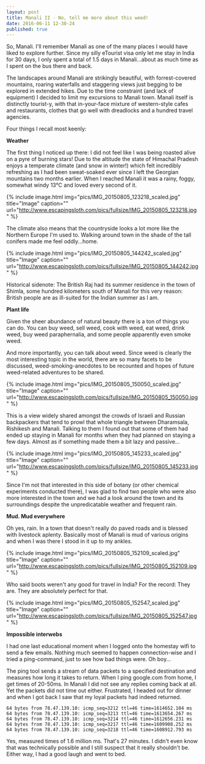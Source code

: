 ```yaml
---
layout: post
title: Manali II - No, tell me more about this weed!
date: 2016-06-11 12-30-24
published: true
---
```


So, Manali. I'll remember Manali as one of the many places I would have liked to explore further. Since my silly eTourist visa only let me stay in India for 30 days, I only spent a total of 1.5 days in Manali...about as much time as I spent on the bus there and back.

The landscapes around Manali are strikingly beautiful, with forrest-covered mountains, roaring waterfalls and staggering views just begging to be explored in extended hikes. Due to the time constraint (and lack of equipment) I decided to limit my excursions to Manali town. Manali itself is distinctly tourist-y, with that in-your-face mixture of western-style cafes and restaurants, clothes that go well with dreadlocks and a hundred travel agencies.

Four things I recall most keenly:


**Weather**

The first thing I noticed up there: I did not feel like I was being roasted alive on a pyre of burning stars! Due to the altitude the state of Himachal Pradesh enjoys a temperate climate (and snow in winter!) which felt incredibly refreshing as I had been sweat-soaked ever since I left the Georgian mountains two months earlier. When I reached Manali it was a rainy, foggy, somewhat windy 13°C and loved every second of it.

{% include image.html img="pics/IMG_20150805_123218_scaled.jpg" title="Image" caption="" url="http://www.escapingsloth.com/pics/fullsize/IMG_20150805_123218.jpg" %}

The climate also means that the countryside looks a lot more like the Northern Europe I'm used to. Walking around town in the shade of the tall conifers made me feel oddly...home.

{% include image.html img="pics/IMG_20150805_144242_scaled.jpg" title="Image" caption="" url="http://www.escapingsloth.com/pics/fullsize/IMG_20150805_144242.jpg" %}

Historical sidenote: The British Raj had its summer residence in the town of Shimla, some hundred kilometers south of Manali for this very reason: British people are as ill-suited for the Indian summer as I am. 


**Plant life**

Given the sheer abundance of natural beauty there is a ton of things you can do. You can buy weed, sell weed, cook with weed, eat weed, drink weed, buy weed paraphernalia, and some people apparently even smoke weed.

And more importantly, you can talk about weed. Since weed is clearly the most interesting topic in the world, there are so many facets to be discussed, weed-smoking-anecdotes to be recounted and hopes of future weed-related adventures to be shared.

{% include image.html img="pics/IMG_20150805_150050_scaled.jpg" title="Image" caption="" url="http://www.escapingsloth.com/pics/fullsize/IMG_20150805_150050.jpg" %}

This is a view widely shared amongst the crowds of Israeli and Russian backpackers that tend to prowl that whole triangle between Dharamsala, Rishikesh and Manali. Talking to them I found out that some of them had ended up staying in Manali for months when they had planned on staying a few days. Almost as if something made them a bit lazy and passive...

{% include image.html img="pics/IMG_20150805_145233_scaled.jpg" title="Image" caption="" url="http://www.escapingsloth.com/pics/fullsize/IMG_20150805_145233.jpg" %}


Since I'm not that interested in this side of botany (or other chemical experiments conducted there), I was glad to find two people who were also more interested in the town and we had a look around the town and its surroundings despite the unpredicatable weather and frequent rain.


**Mud. Mud everywhere**

Oh yes, rain. In a town that doesn't really do paved roads and is blessed with livestock aplenty. Basically most of Manali is mud of various origins and when I was there I stood in it up to my ankles. 

{% include image.html img="pics/IMG_20150805_152109_scaled.jpg" title="Image" caption="" url="http://www.escapingsloth.com/pics/fullsize/IMG_20150805_152109.jpg" %}

Who said boots weren't any good for travel in India? For the record: They are. They are absolutely perfect for that.

{% include image.html img="pics/IMG_20150805_152547_scaled.jpg" title="Image" caption="" url="http://www.escapingsloth.com/pics/fullsize/IMG_20150805_152547.jpg" %}


**Impossible interwebs**

I had one last educational moment when I logged onto the homestay wifi to send a few emails. Nothing much seemed to happen connection-wise and I tried a ping-command, just to see how bad things were. Oh boy...

The ping tool sends a stream of data packets to a specified destination and measures how long it takes to return. When I ping google.com from home, I get times of 20-50ms. In Manali I did not see any replies coming back at all. Yet the packets did not time out either. Frustrated, I headed out for dinner and when I got back I saw that my loyal packets had indeed returned.

	64 bytes from 78.47.139.10: icmp_seq=3212 ttl=46 time=1614652.104 ms
	64 bytes from 78.47.139.10: icmp_seq=3213 ttl=46 time=1613654.267 ms
	64 bytes from 78.47.139.10: icmp_seq=3214 ttl=46 time=1612656.231 ms
	64 bytes from 78.47.139.10: icmp_seq=3217 ttl=46 time=1609908.252 ms
	64 bytes from 78.47.139.10: icmp_seq=3218 ttl=46 time=1608912.793 ms
	
Yes, measured times of 1.6 million ms. That's 27 minutes.  I didn't even know that was technically possible and I still suspect that it really shouldn't be. Either way, I had a good laugh and went to bed.



